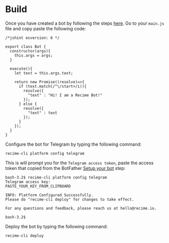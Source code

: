 # Build


Once you have created a bot by following the steps [here](create-your-bot.html). Go to your `main.js` file and copy paste the following code:

```
/*jshint esversion: 6 */

export class Bot {
  constructor(args){
    this.args = args;
  }

  execute(){
  	let text = this.args.text;

    return new Promise((resolve)=>{
      if (text.match(/^\/start+/i)){
        resolve({
          "text" : "Hi! I am a Recime Bot!"
        });
      } else {
        resolve({
          "text" : text
        });
      }
    });
  }
}

```

Configure the bot for Telegram by typing the following command:


```
recime-cli platform config telegram

```


This is will prompt you for the `Telegram access token`, paste the access token that copied from the BotFather [Setup your bot](setup-telegram-bot.md) step:



```
bash-3.2$ recime-cli platform config telegram
Telegram access key:
PASTE_YOUR_KEY_FROM_CLIPBOARD

INFO: Platform Configured Successfully.
Please do "recime-cli deploy" for changes to take effect.

For any questions and feedback, please reach us at hello@recime.io.

bash-3.2$

```

Deploy the bot by typing the following command:


```
recime-cli deploy

```
